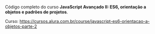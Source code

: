 Código completo do curso **JavaScript Avançado II: ES6, orientação a objetos e padrões de projetos**.

Curso: https://cursos.alura.com.br/course/javascript-es6-orientacao-a-objetos-parte-2
